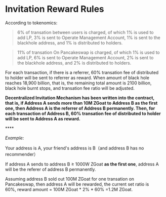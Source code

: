 # Invitation Reward Rules

According to tokenomics:

> 6% of transation between users is charged, of which 1% is used to add LP, 3% is sent to Operate Management Account, 1% is sent to the blackhole address, and 1% is distributed to holders.

> 11% of transation On Pancakeswap is charged,  of which 1% is used to add LP, 6% is sent to Operate Management Account, 2% is sent to the blackhole address, and 2% is distributed to holders.

For each transaction, if there is a referrer, 60% transation fee of distributed to holder will be sent to referrer as reward. When amount of black hole reaches 18,900 billion, that is, the remaining total amount is 2100 billion, black hole burnt stops, and transation fee ratio will be adjusted.

**Decentralized Invitation Mechanism has been written into the contract, that is, if Address A sends  more than 10M ZGoat to Address B as the first one, then Address A is the referrer of Address B permanently. Then, for each transaction of Address B, 60% transation fee of distributed to holder will be sent to Address A as reward.**

\*\*\*\*

_Example:_

Your address is A, your friend's address is B（and address B has no recommender）

If address A sends to address B ≥ 1000W ZGoat **as the first one**, address A will be the referer of address B permanently. 

Assuming address B sold out 100M ZGoat for one transation on Pancakeswap, then address A will be rewarded, the current set ratio is 60%, reward amount = 100M ZGoat \* 2% \* 60% =1.2M ZGoat.


